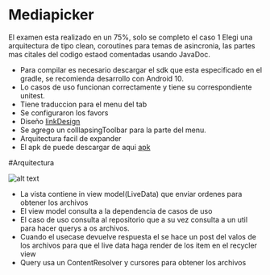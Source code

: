 # Mediapicker
 El examen esta realizado en un 75%, solo se completo el caso 1
 Elegi una arquitectura de tipo clean, coroutines para temas de asincronia, las partes mas citales del codigo estaod comentadas usando JavaDoc.

 * Para compilar es necesario descargar el sdk que esta especificado en el gradle, se recomienda desarrollo con Android 10.
 * Lo casos de uso funcionan correctamente y tiene su correspondiente unitest.
 * Tiene traduccion para el menu del tab
 * Se configuraron los favors
 * Diseño [linkDesign]
 * Se agrego un colllapsingToolbar para la parte del menu.
 * Arquitectura facil de expander
 * El apk de puede descargar de aqui [apk]

[linkDesign]: https://app.zeplin.io/project/5fc1ac1671b556055c1c3a36/screen/5fc1ac6ec45307bcccfda2d1

[apk]: https://github.com/ZetDeveloper/Mediapicker/blob/main/YFTC%20-%20DCJR.apk


#Arquitectura

![alt text](https://i.ibb.co/4ZC9GKK/Captura.png)

 * La vista contiene in view model(LiveData) que enviar ordenes para obtener los archivos
 * El view model consulta a la dependencia de casos de uso
 * El caso de uso consulta al repositorio que a su vez consulta a un util para hacer querys a os archivos.
 * Cuando el usecase devuelve respuesta el se hace un post del valos de los archivos para que el live data haga render de los item en el recycler view
 * Query usa un ContentResolver y cursores para obtener los archivos